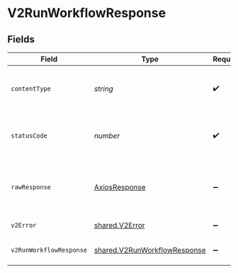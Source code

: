 # V2RunWorkflowResponse


## Fields

| Field                                                                        | Type                                                                         | Required                                                                     | Description                                                                  |
| ---------------------------------------------------------------------------- | ---------------------------------------------------------------------------- | ---------------------------------------------------------------------------- | ---------------------------------------------------------------------------- |
| `contentType`                                                                | *string*                                                                     | :heavy_check_mark:                                                           | HTTP response content type for this operation                                |
| `statusCode`                                                                 | *number*                                                                     | :heavy_check_mark:                                                           | HTTP response status code for this operation                                 |
| `rawResponse`                                                                | [AxiosResponse](https://axios-http.com/docs/res_schema)                      | :heavy_minus_sign:                                                           | Raw HTTP response; suitable for custom response parsing                      |
| `v2Error`                                                                    | [shared.V2Error](../../models/shared/v2error.md)                             | :heavy_minus_sign:                                                           | General error                                                                |
| `v2RunWorkflowResponse`                                                      | [shared.V2RunWorkflowResponse](../../models/shared/v2runworkflowresponse.md) | :heavy_minus_sign:                                                           | The workflow instance                                                        |